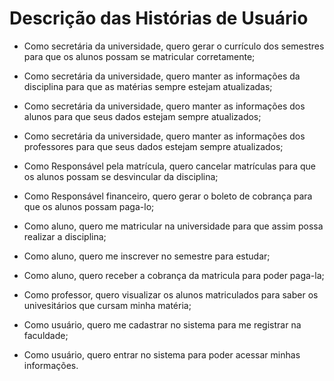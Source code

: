 # Descrição das Histórias de Usuário

- Como secretária da universidade, quero gerar o currículo dos semestres para que os alunos possam se matricular corretamente;
- Como secretária da universidade, quero manter as informações da disciplina para que as matérias sempre estejam atualizadas;
- Como secretária da universidade, quero manter as informações dos alunos para que seus dados estejam sempre atualizados;
- Como secretária da universidade, quero manter as informações dos professores para que seus dados estejam sempre atualizados;

- Como Responsável pela matrícula, quero cancelar matrículas para que os alunos possam se desvincular da disciplina;

- Como Responsável financeiro, quero gerar o boleto de cobrança para que os alunos possam paga-lo;

- Como aluno, quero me matricular na universidade para que assim possa realizar a disciplina;
- Como aluno, quero me inscrever no semestre para estudar;
- Como aluno, quero receber a cobrança da matricula para poder paga-la;

- Como professor, quero visualizar os alunos matriculados para saber os univesitários que cursam minha matéria;
- Como usuário, quero me cadastrar no sistema para me registrar na faculdade;
- Como usuário, quero entrar no sistema para poder acessar minhas informações.
